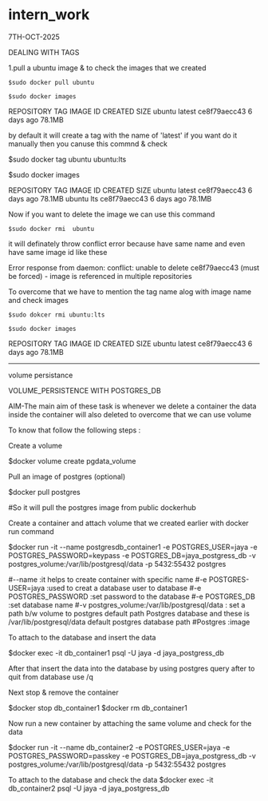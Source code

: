 # intern_work
7TH-OCT-2025

DEALING WITH TAGS 

1.pull a ubuntu image & to check the images that we created 

 	$sudo docker pull ubuntu 
	
	$sudo docker images
 

 REPOSITORY   TAG       IMAGE ID       CREATED      SIZE
ubuntu       latest    ce8f79aecc43   6 days ago   78.1MB

by default it will create a tag with the name of 'latest'
if you want do it manually then you canuse this commnd & check 

  $sudo docker tag ubuntu ubuntu:lts
  
  $sudo docker images 


REPOSITORY   TAG       IMAGE ID       CREATED      SIZE
ubuntu       latest    ce8f79aecc43   6 days ago   78.1MB
ubuntu       lts       ce8f79aecc43   6 days ago   78.1MB

Now if you want to delete the image we can use this command 

	$sudo docker rmi  ubuntu 

it will definately throw conflict error because have same name and even have same image id like these

Error response from daemon: conflict: unable to delete ce8f79aecc43 (must be forced) - image is referenced in multiple repositories

To overcome that we have to mention the tag name alog with  image name and check images

	$sudo dokcer rmi ubuntu:lts
	
	$sudo docker images
	
REPOSITORY   TAG       IMAGE ID       CREATED      SIZE
ubuntu       latest    ce8f79aecc43   6 days ago   78.1MB

------------------------------------------------------------------------------------------------------------------------------------------------------------------------------------------------------------------------------------------------
volume persistance

VOLUME_PERSISTENCE WITH POSTGRES_DB

AIM-The main aim of these task is whenever we delete a container the data inside the container will also deleted to overcome that we can use volume 

To know that follow the following steps :

Create a volume 

 $docker volume create pgdata_volume


Pull an image of postgres (optional)

$docker pull postgres


#So it will pull the postgres image from public dockerhub 

Create a container and attach volume that we created earlier with docker run command 

$docker  run -it --name postgresdb_container1 -e POSTGRES_USER=jaya -e POSTGRES_PASSWORD=keypass -e POSTGRES_DB=jaya_postgress_db -v postgres_volume:/var/lib/postgresql/data -p 5432:55432 postgres




#--name :it helps to create container with specific name 
#-e POSTGRES-USER=jaya :used to creat a database user to database
#-e POSTGRES_PASSWORD :set password to the database
#-e POSTGRES_DB :set database name
#-v postgres_volume:/var/lib/postgresql/data : set a path b/w volume to postgres default path
Postgres database and these is /var/lib/postgresql/data default postgres database path
#Postgres :image 

To attach to the database and insert the data 

$docker exec -it db_container1 psql -U jaya -d jaya_postgress_db 


After that insert the data into the database by using postgres query  after to quit from database use /q

Next stop & remove the container 

$docker stop db_container1
$docker rm db_container1


Now run a new container by attaching the same volume and check for the data

$docker  run -it --name db_container2 -e POSTGRES_USER=jaya -e POSTGRES_PASSWORD=passkey -e POSTGRES_DB=jaya_postgress_db -v postgres_volume:/var/lib/postgresql/data -p 5432:55432 postgres



To attach to the database and check the data 
$docker exec -it db_container2 psql -U jaya -d jaya_postgress_db 





























